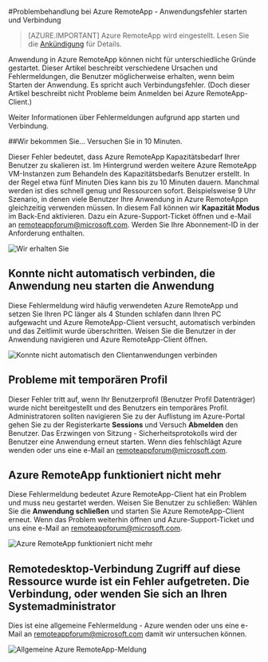<properties 
    pageTitle="Problembehandlung bei Azure RemoteApp - Anwendungsfehler starten und Verbindung | Microsoft Azure" 
    description="Informationen Sie zum Problemen und Anwendung in Azure RemoteApp verbinden." 
    services="remoteapp" 
    documentationCenter="" 
    authors="ericorman" 
    manager="mbaldwin" />

<tags 
    ms.service="remoteapp" 
    ms.workload="compute" 
    ms.tgt_pltfrm="na" 
    ms.devlang="na" 
    ms.topic="article" 
    ms.date="08/15/2016" 
    ms.author="elizapo" />



#<a name="troubleshoot-azure-remoteapp---application-launch-and-connection-failures"></a>Problembehandlung bei Azure RemoteApp - Anwendungsfehler starten und Verbindung 

> [AZURE.IMPORTANT]
> Azure RemoteApp wird eingestellt. Lesen Sie die [Ankündigung](https://go.microsoft.com/fwlink/?linkid=821148) für Details.

Anwendung in Azure RemoteApp können nicht für unterschiedliche Gründe gestartet. Dieser Artikel beschreibt verschiedene Ursachen und Fehlermeldungen, die Benutzer möglicherweise erhalten, wenn beim Starten der Anwendung. Es spricht auch Verbindungsfehler. (Doch dieser Artikel beschreibt nicht Probleme beim Anmelden bei Azure RemoteApp-Client.)  

Weiter Informationen über Fehlermeldungen aufgrund app starten und Verbindung.

##<a name="were-getting-you-set-up-try-again-in-10-minutes"></a>Wir bekommen Sie... Versuchen Sie in 10 Minuten.

Dieser Fehler bedeutet, dass Azure RemoteApp Kapazitätsbedarf Ihrer Benutzer zu skalieren ist. Im Hintergrund werden weitere Azure RemoteApp VM-Instanzen zum Behandeln des Kapazitätsbedarfs Benutzer erstellt. In der Regel etwa fünf Minuten Dies kann bis zu 10 Minuten dauern. Manchmal werden ist dies schnell genug und Ressourcen sofort. Beispielsweise 9 Uhr Szenario, in denen viele Benutzer Ihre Anwendung in Azure RemoteAppn gleichzeitig verwenden müssen. In diesem Fall können wir **Kapazität Modus** im Back-End aktivieren. Dazu ein Azure-Support-Ticket öffnen und e-Mail an [remoteappforum@microsoft.com](mailto:remoteappforum@microsoft.com). Werden Sie Ihre Abonnement-ID in der Anforderung enthalten.  

![Wir erhalten Sie](./media/remoteapp-apptrouble/ra-apptrouble1.png)

## <a name="could-not-auto-reconnect-to-your-applications-please-re-launch-your-application"></a>Konnte nicht automatisch verbinden, die Anwendung neu starten die Anwendung  

Diese Fehlermeldung wird häufig verwendeten Azure RemoteApp und setzen Sie Ihren PC länger als 4 Stunden schlafen dann Ihren PC aufgewacht und Azure RemoteApp-Client versucht, automatisch verbinden und das Zeitlimit wurde überschritten.  Weisen Sie die Benutzer in der Anwendung navigieren und Azure RemoteApp-Client öffnen.

![Konnte nicht automatisch den Clientanwendungen verbinden](./media/remoteapp-apptrouble/ra-apptrouble2.png) 

## <a name="problems-with-the-temp-profile"></a>Probleme mit temporären Profil 

Dieser Fehler tritt auf, wenn Ihr Benutzerprofil (Benutzer Profil Datenträger) wurde nicht bereitgestellt und des Benutzers ein temporäres Profil.  Administratoren sollten navigieren Sie zu der Auflistung im Azure-Portal gehen Sie zu der Registerkarte **Sessions** und Versuch **Abmelden** den Benutzer. Das Erzwingen von Sitzung - Sicherheitsprotokolls wird der Benutzer eine Anwendung erneut starten. Wenn dies fehlschlägt Azure wenden oder uns eine e-Mail an [remoteappforum@microsoft.com](mailto:remoteappforum@microsoft.com).

## <a name="azure-remoteapp-has-stopped-working"></a>Azure RemoteApp funktioniert nicht mehr

Diese Fehlermeldung bedeutet Azure RemoteApp-Client hat ein Problem und muss neu gestartet werden. Weisen Sie Benutzer zu schließen: Wählen Sie die **Anwendung schließen** und starten Sie Azure RemoteApp-Client erneut.  Wenn das Problem weiterhin öffnen und Azure-Support-Ticket und uns eine e-Mail an [remoteappforum@microsoft.com](mailto:remoteappforum@microsoft.com).

![Azure RemoteApp funktioniert nicht mehr](./media/remoteapp-apptrouble/ra-apptrouble3.png)  

## <a name="an-error-occurred-while-remote-desktop-connection-was-accessing-this-resource-retry-the-connection-or-contact-your-system-administrator"></a>Remotedesktop-Verbindung Zugriff auf diese Ressource wurde ist ein Fehler aufgetreten. Die Verbindung, oder wenden Sie sich an Ihren Systemadministrator

Dies ist eine allgemeine Fehlermeldung - Azure wenden oder uns eine e-Mail an [remoteappforum@microsoft.com](mailto:remoteappforum@microsoft.com) damit wir untersuchen können. 

![Allgemeine Azure RemoteApp-Meldung](./media/remoteapp-apptrouble/ra-apptrouble4.png) 